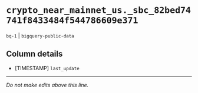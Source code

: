 # `crypto_near_mainnet_us._sbc_82bed74741f8433484f544786609e371`
`bq-1` | `bigquery-public-data`

## Column details
* [TIMESTAMP] `last_update`

-------------------------------------------------------------------------------
*Do not make edits above this line.*
